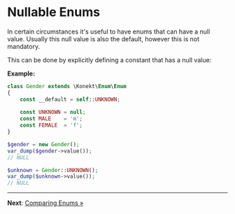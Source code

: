 # Nullable Enums

In certain circumstances it's useful to have enums that can have a null value. Usually this null value is also the default, however this is not mandatory.

This can be done by explicitly defining a constant that has a null value:

**Example:**

```php
class Gender extends \Konekt\Enum\Enum
{
    const __default = self::UNKNOWN;
    
    const UNKNOWN = null;
    const MALE    = 'm';
    const FEMALE  = 'f';
}

$gender = new Gender();
var_dump($gender->value());
// NULL

$unknown = Gender::UNKNOWN();
var_dump($unknown->value());
// NULL
```

---

**Next**: [Comparing Enums &raquo;](compare.md)